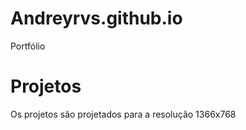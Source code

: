 # Andreyrvs.github.io
Portfólio 

# Projetos 

Os projetos são projetados para a resolução 1366x768
